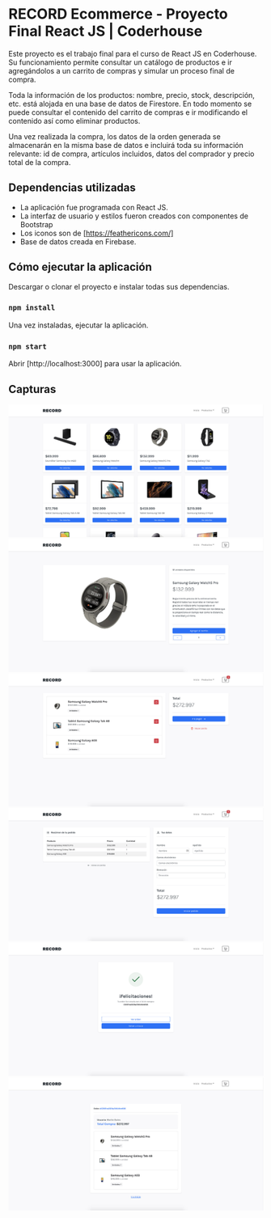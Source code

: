 # RECORD Ecommerce - Proyecto Final React JS | Coderhouse

Este proyecto es el trabajo final para el curso de React JS en Coderhouse. Su funcionamiento permite consultar un catálogo de productos e ir agregándolos a un carrito de compras y simular un proceso final de compra. 

Toda la información de los productos: nombre, precio, stock, descripción, etc. está alojada en una base de datos de Firestore. En todo momento se puede consultar el contenido del carrito de compras e ir modificando el contenido así como eliminar productos.

Una vez realizada la compra, los datos de la orden generada se almacenarán en la misma base de datos e incluirá toda su información relevante: id de compra, artículos incluidos, datos del comprador y precio total de la compra.

## Dependencias utilizadas
- La aplicación fue programada con React JS.
- La interfaz de usuario y estilos fueron creados con componentes de Bootstrap
- Los iconos son de [https://feathericons.com/]
- Base de datos creada en Firebase.

## Cómo ejecutar la aplicación
Descargar o clonar el proyecto e instalar todas sus dependencias.
### `npm install`

Una vez instaladas, ejecutar la aplicación.
### `npm start`

Abrir [http://localhost:3000] para usar la aplicación.

## Capturas
![1.jpg](/capturas/1.jpg)
![2.jpg](/capturas/2.jpg)
![3.jpg](/capturas/3.jpg)
![4.jpg](/capturas/4.jpg)
![5.jpg](/capturas/5.jpg)
![6.jpg](/capturas/6.jpg)